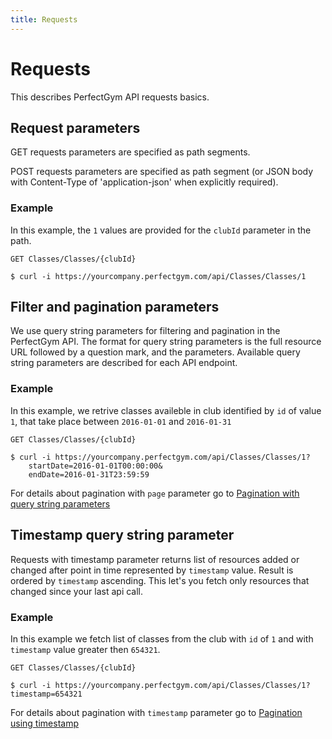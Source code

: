 ```yaml
---
title: Requests
---
```


# Requests

This describes PerfectGym API requests basics.



## Request parameters

GET requests parameters are specified as path segments.    

POST requests parameters are specified as path segment (or JSON body with Content-Type of 'application-json'
when explicitly required).


### Example
In this example, the `1` values are provided for the `clubId` parameter in the path.

    GET Classes/Classes/{clubId}
``` command-line
$ curl -i https://yourcompany.perfectgym.com/api/Classes/Classes/1
```


## Filter and pagination parameters

We use query string parameters for filtering and pagination in the PerfectGym API. 
The format for query string parameters is the full resource URL followed by a question mark, and the parameters.
Available query string parameters are described for each API endpoint.


### Example
In this example, we retrive classes availeble in club identified by `id` of value `1`, that take place
between `2016-01-01` and `2016-01-31`

	GET Classes/Classes/{clubId}
``` command-line
$ curl -i https://yourcompany.perfectgym.com/api/Classes/Classes/1?
	startDate=2016-01-01T00:00:00&
	endDate=2016-01-31T23:59:59
```

For details about pagination with `page` parameter go to [Pagination with query string parameters][Pagination]



## Timestamp query string parameter

Requests with timestamp parameter returns list of resources added or changed after point in time represented
by `timestamp` value. Result is ordered by `timestamp` ascending. This let's you fetch only resources that 
changed since your last api call.

### Example
In this example we fetch list of classes from the club with `id` of `1` and with `timestamp` 
value greater then `654321`.

	GET Classes/Classes/{clubId}
``` command-line
$ curl -i https://yourcompany.perfectgym.com/api/Classes/Classes/1?timestamp=654321
```

For details about pagination with `timestamp` parameter go to [Pagination using timestamp][PaginationWithTimestamp]


[Pagination]:  /api/overview/pagination#page
[PaginationWithTimestamp]:  /api/overview/pagination#timestamp